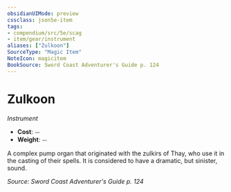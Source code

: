 ```yaml
---
obsidianUIMode: preview
cssclass: json5e-item
tags:
- compendium/src/5e/scag
- item/gear/instrument
aliases: ["Zulkoon"]
SourceType: "Magic Item"
NoteIcon: magicitem
BookSource: Sword Coast Adventurer's Guide p. 124
---
```

# Zulkoon
*Instrument*  

- **Cost**: ⏤
- **Weight**: ⏤

A complex pump organ that originated with the zulkirs of Thay, who use it in the casting of their spells. It is considered to have a dramatic, but sinister, sound.

*Source: Sword Coast Adventurer's Guide p. 124*